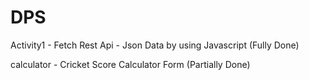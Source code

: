 # DPS

Activity1 - Fetch Rest Api - Json Data by using Javascript (Fully Done)

calculator - Cricket Score Calculator Form (Partially Done)
